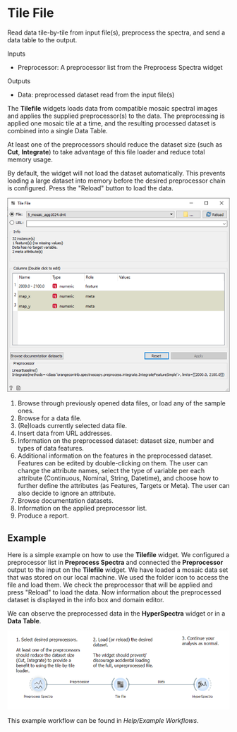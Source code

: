 Tile File
=========

Read data tile-by-tile from input file(s), preprocess the spectra, and send a data table to the output.

Inputs

 - Preprocessor: A preprocessor list from the Preprocess Spectra widget

Outputs

 - Data: preprocessed dataset read from the input file(s)

The **Tilefile** widgets loads data from compatible mosaic spectral images and applies the supplied
preprocessor(s) to the data. The preprocessing is applied one mosaic tile at a time, and the resulting
processed dataset is combined into a single Data Table.

At least one of the preprocessors should reduce the dataset size (such as **Cut**, **Integrate**) to take
advantage of this file loader and reduce total memory usage.

By default, the widget will not load the dataset automatically. This prevents loading a large dataset into
memory before the desired preprocessor chain is configured. Press the "Reload" button to load the data.

![](images/Tilefile-stamped.png)

1. Browse through previously opened data files, or load any of the sample ones.
2. Browse for a data file.
3. (Re)loads currently selected data file.
4. Insert data from URL addresses.
5. Information on the preprocessed dataset: dataset size, number and types of data features.
6. Additional information on the features in the preprocessed dataset. Features can be edited by double-clicking on them. The user can change the attribute names, select the type of variable per each attribute (Continuous, Nominal, String, Datetime), and choose how to further define the attributes (as Features, Targets or Meta). The user can also decide to ignore an attribute.
7. Browse documentation datasets.
8. Information on the applied preprocessor list.
9. Produce a report.

Example
-------

Here is a simple example on how to use the **Tilefile** widget. We configured a preprocessor list in
**Preprocess Spectra** and connected the **Preprocessor** output to the input on the **Tilefile** widget.
We have loaded a mosaic data set that was stored on our local machine. We used the folder icon to access
the file and load them. We check the preprocessor that will be applied and press "Reload" to load the data.
Now information about the preprocessed dataset is displayed in the info box and domain editor.

We can observe the preprocessed data in the **HyperSpectra** widget or in a **Data Table**.

![](images/Tilefile-Example.png)

This example workflow can be found in *Help/Example Workflows*.